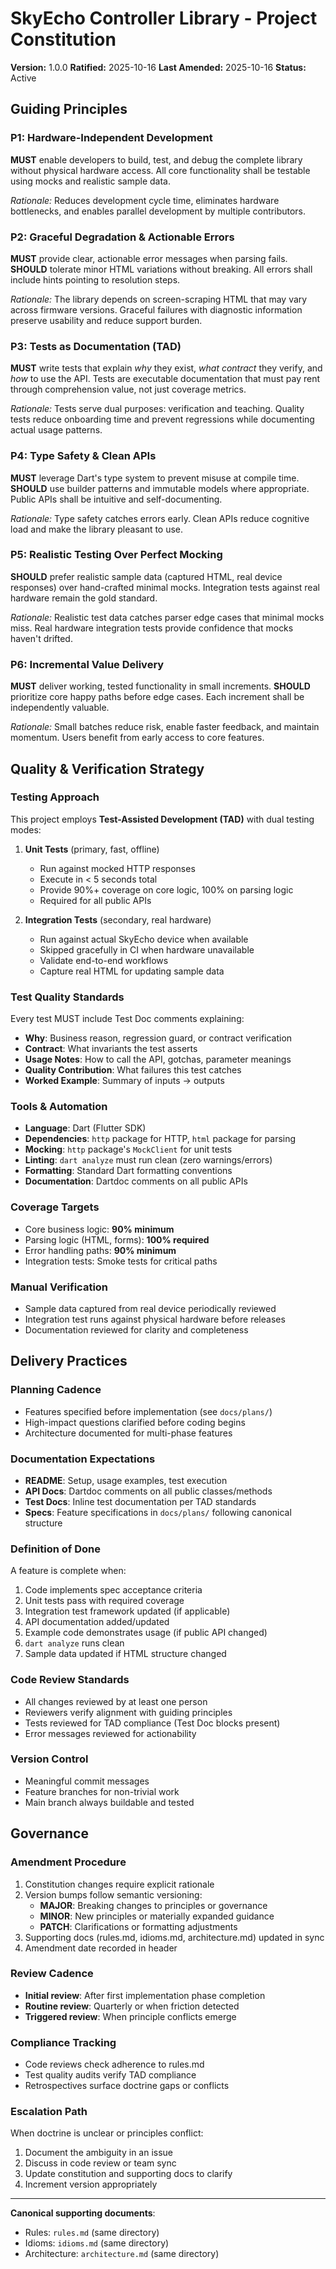 <!--
Sync Impact Report:
- Version: 1.0.0 (MAJOR - Initial constitution establishment)
- Ratification: 2025-10-16
- Sections Created: Guiding Principles, Quality & Verification Strategy, Delivery Practices, Governance
- Supporting Docs Updated: rules.md, idioms.md, architecture.md (all created)
- Outstanding TODOs: None - all placeholders resolved
- Next Review: After first implementation phase completion
-->

# SkyEcho Controller Library - Project Constitution

**Version:** 1.0.0
**Ratified:** 2025-10-16
**Last Amended:** 2025-10-16
**Status:** Active

## Guiding Principles

### P1: Hardware-Independent Development
**MUST** enable developers to build, test, and debug the complete library without physical hardware access. All core functionality shall be testable using mocks and realistic sample data.

*Rationale:* Reduces development cycle time, eliminates hardware bottlenecks, and enables parallel development by multiple contributors.

### P2: Graceful Degradation & Actionable Errors
**MUST** provide clear, actionable error messages when parsing fails. **SHOULD** tolerate minor HTML variations without breaking. All errors shall include hints pointing to resolution steps.

*Rationale:* The library depends on screen-scraping HTML that may vary across firmware versions. Graceful failures with diagnostic information preserve usability and reduce support burden.

### P3: Tests as Documentation (TAD)
**MUST** write tests that explain *why* they exist, *what contract* they verify, and *how* to use the API. Tests are executable documentation that must pay rent through comprehension value, not just coverage metrics.

*Rationale:* Tests serve dual purposes: verification and teaching. Quality tests reduce onboarding time and prevent regressions while documenting actual usage patterns.

### P4: Type Safety & Clean APIs
**MUST** leverage Dart's type system to prevent misuse at compile time. **SHOULD** use builder patterns and immutable models where appropriate. Public APIs shall be intuitive and self-documenting.

*Rationale:* Type safety catches errors early. Clean APIs reduce cognitive load and make the library pleasant to use.

### P5: Realistic Testing Over Perfect Mocking
**SHOULD** prefer realistic sample data (captured HTML, real device responses) over hand-crafted minimal mocks. Integration tests against real hardware remain the gold standard.

*Rationale:* Realistic test data catches parser edge cases that minimal mocks miss. Real hardware integration tests provide confidence that mocks haven't drifted.

### P6: Incremental Value Delivery
**MUST** deliver working, tested functionality in small increments. **SHOULD** prioritize core happy paths before edge cases. Each increment shall be independently valuable.

*Rationale:* Small batches reduce risk, enable faster feedback, and maintain momentum. Users benefit from early access to core features.

## Quality & Verification Strategy

### Testing Approach
This project employs **Test-Assisted Development (TAD)** with dual testing modes:

1. **Unit Tests** (primary, fast, offline)
   - Run against mocked HTTP responses
   - Execute in < 5 seconds total
   - Provide 90%+ coverage on core logic, 100% on parsing logic
   - Required for all public APIs

2. **Integration Tests** (secondary, real hardware)
   - Run against actual SkyEcho device when available
   - Skipped gracefully in CI when hardware unavailable
   - Validate end-to-end workflows
   - Capture real HTML for updating sample data

### Test Quality Standards
Every test MUST include Test Doc comments explaining:
- **Why**: Business reason, regression guard, or contract verification
- **Contract**: What invariants the test asserts
- **Usage Notes**: How to call the API, gotchas, parameter meanings
- **Quality Contribution**: What failures this test catches
- **Worked Example**: Summary of inputs → outputs

### Tools & Automation
- **Language**: Dart (Flutter SDK)
- **Dependencies**: `http` package for HTTP, `html` package for parsing
- **Mocking**: `http` package's `MockClient` for unit tests
- **Linting**: `dart analyze` must run clean (zero warnings/errors)
- **Formatting**: Standard Dart formatting conventions
- **Documentation**: Dartdoc comments on all public APIs

### Coverage Targets
- Core business logic: **90% minimum**
- Parsing logic (HTML, forms): **100% required**
- Error handling paths: **90% minimum**
- Integration tests: Smoke tests for critical paths

### Manual Verification
- Sample data captured from real device periodically reviewed
- Integration test runs against physical hardware before releases
- Documentation reviewed for clarity and completeness

## Delivery Practices

### Planning Cadence
- Features specified before implementation (see `docs/plans/`)
- High-impact questions clarified before coding begins
- Architecture documented for multi-phase features

### Documentation Expectations
- **README**: Setup, usage examples, test execution
- **API Docs**: Dartdoc comments on all public classes/methods
- **Test Docs**: Inline test documentation per TAD standards
- **Specs**: Feature specifications in `docs/plans/` following canonical structure

### Definition of Done
A feature is complete when:
1. Code implements spec acceptance criteria
2. Unit tests pass with required coverage
3. Integration test framework updated (if applicable)
4. API documentation added/updated
5. Example code demonstrates usage (if public API changed)
6. `dart analyze` runs clean
7. Sample data updated if HTML structure changed

### Code Review Standards
- All changes reviewed by at least one person
- Reviewers verify alignment with guiding principles
- Tests reviewed for TAD compliance (Test Doc blocks present)
- Error messages reviewed for actionability

### Version Control
- Meaningful commit messages
- Feature branches for non-trivial work
- Main branch always buildable and tested

## Governance

### Amendment Procedure
1. Constitution changes require explicit rationale
2. Version bumps follow semantic versioning:
   - **MAJOR**: Breaking changes to principles or governance
   - **MINOR**: New principles or materially expanded guidance
   - **PATCH**: Clarifications or formatting adjustments
3. Supporting docs (rules.md, idioms.md, architecture.md) updated in sync
4. Amendment date recorded in header

### Review Cadence
- **Initial review**: After first implementation phase completion
- **Routine review**: Quarterly or when friction detected
- **Triggered review**: When principle conflicts emerge

### Compliance Tracking
- Code reviews check adherence to rules.md
- Test quality audits verify TAD compliance
- Retrospectives surface doctrine gaps or conflicts

### Escalation Path
When doctrine is unclear or principles conflict:
1. Document the ambiguity in an issue
2. Discuss in code review or team sync
3. Update constitution and supporting docs to clarify
4. Increment version appropriately

---

**Canonical supporting documents**:
- Rules: `rules.md` (same directory)
- Idioms: `idioms.md` (same directory)
- Architecture: `architecture.md` (same directory)
